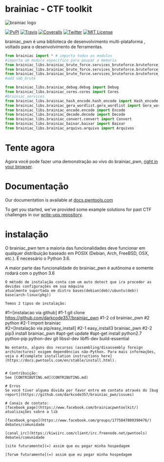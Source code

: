# brainiac - CTF toolkit
![brainiac logo](https://raw.githubusercontent.com/darkcode357/brainiac_pwn/master/brainiac/brainiac-2.jpg?raw=true)

[![PyPI](https://img.shields.io/badge/pypi-v3.12.0-green.svg?style=flat)](https://pypi.python.org/pypi/pwntools/)
[![Travis](https://travis-ci.org/darkcode357/brainiac_pwn.svg)](https://travis-ci.org/darkcode357/brainiac_pwn)
[![Coveralls](https://img.shields.io/sonar/4.2/http/sonar.petalslink.com/org.ow2.petals%3Apetals-se-ase/tech_debt.svg)](https://coveralls.io/github/Gallopsled/pwntools?branch=dev)
[![Twitter](https://img.shields.io/badge/twitter-pwntools-4099FF.svg?style=flat)](https://twitter.com/pwntools)
[![MIT License](https://img.shields.io/badge/license-MIT-blue.svg?style=flat)](http://choosealicense.com/licenses/mit/)

brainiac_pwn é uma biblioteca de desenvolvimento multi-plataforma , voltado para o desenvolvimento de ferramentas.

```python
from brainiac import * # importa todos os modulos
#importa um modulo especifico para poupar a memoria 
from brainiac_libs.brainiac_brute_force.services_bruteforce.bruteforce_smtp.brf_smtp import Smtp_brute
from brainiac_libs.brainiac_brute_force.services_bruteforce.bruteforce_ftp.brf_ftp import ftp_brute
from brainiac_libs.brainiac_brute_force.services_bruteforce.bruteforce_ssh.brf_ssh import Ssh_brute
#add smb_brute

from brainiac_libs.brainiac_debug.debug import Debug
from brainiac_libs.brainiac_cores.cores import Cores
#brainiac_services
from brainiac_libs.brainiac_hash_encode.hash_encode import Hash_encode
from brainiac_libs.brainiac_gera_wordlist.gera_wordlist import Gera_wordlist
from brainiac_libs.brainiac_encode.encode import Encode
from brainiac_libs.brainiac_decode.decode import Decode
from brainiac_libs.brainiac_convert.convert import Convert
from brainiac_libs.brainiac_baixar.baixar import Baixar
from brainiac_libs.brainiac_arquivo.arquivo import Arquivos
```

# Tente agora

Agora você pode fazer uma demonstração ao vivo do brainiac_pwn, [right in your browser](https://demo.pwntools.com).

# Documentação

Our documentation is available at [docs.pwntools.com](https://docs.pwntools.com/)

To get you started, we've provided some example solutions for past CTF challenges in our [write-ups repository](https://github.com/Gallopsled/pwntools-write-ups).

# instalação

O brainiac_pwn tem a maioria das funcionalidades deve funcionar em qualquer distribuição baseado em POSIX (Debian, Arch, FreeBSD, OSX, etc.). É necessário o Python 3.6.

A maior parte das funcionalidade do brainiac_pwn é autônoma e somente rodará com o python 3.6
```
O método de instalação conta com um auto detect que ira proceder as devidas configurações em sua máquina
atualmente suportada em distro bases(debian(deb)/ubuntu(deb)) base(arch-linux(pkg))

Temos 2 tipos de instalação:
```
#1=[instalacao via github]
#1-1 git clone https://github.com/darkcode357/brainiac_pwn
#1-2 cd brainiac_pwn
#2 python 
#2-1 import brainiac  
#2=[Instalação via pip/easy_install]
#2-1 easy_install3 brainiac_pwn
#2-2 pip3 install brainiac_pwn
#apt-get update
#apt-get install python2.7 python-pip python-dev git libssl-dev libffi-dev build-essential

```
No entanto, alguns dos recursos (assembling/disassembly foreign architectures) exigem dependências não-Python. Para mais informações, veja o #[complete installation instructions here](https://docs.pwntools.com/en/stable/install.html).


# Contribuição:
See [CONTRIBUTING.md](CONTRIBUTING.md)

# Erros
Se você tiver alguma dúvida por favor entre em contato através do [bug report](https://github.com/darkcode357/brainiac_pwn/issues)

# Canais de contato:
[facebook_page](https://www.facebook.com/brainiacpwntoolkit/) atualizações sobre a lib

[facebook_grupo](https://www.facebook.com/groups/1775847809390476/) debates/comunidade

[canal_irc](https://kiwiirc.com/client/irc.freenode.net/pwntools) debates/comunidade

[site futuramente](=) assim que eu pegar minha hospedagem

[forum futuramente](=) assim que eu pegar minha hospedagem
